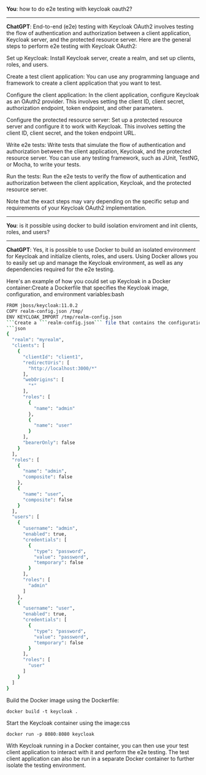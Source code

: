 **You**: how to do e2e testing with keycloak oauth2?

--------
**ChatGPT**: End-to-end (e2e) testing with Keycloak OAuth2 involves testing the flow of authentication and authorization between a client application, Keycloak server, and the protected resource server. Here are the general steps to perform e2e testing with Keycloak OAuth2:

Set up Keycloak: Install Keycloak server, create a realm, and set up clients, roles, and users.

Create a test client application: You can use any programming language and framework to create a client application that you want to test.

Configure the client application: In the client application, configure Keycloak as an OAuth2 provider. This involves setting the client ID, client secret, authorization endpoint, token endpoint, and other parameters.

Configure the protected resource server: Set up a protected resource server and configure it to work with Keycloak. This involves setting the client ID, client secret, and the token endpoint URL.

Write e2e tests: Write tests that simulate the flow of authentication and authorization between the client application, Keycloak, and the protected resource server. You can use any testing framework, such as JUnit, TestNG, or Mocha, to write your tests.

Run the tests: Run the e2e tests to verify the flow of authentication and authorization between the client application, Keycloak, and the protected resource server.

Note that the exact steps may vary depending on the specific setup and requirements of your Keycloak OAuth2 implementation.

--------
**You**: is it possible using docker to build isolation enviroment and init clients, roles, and users?

--------
**ChatGPT**: Yes, it is possible to use Docker to build an isolated environment for Keycloak and initialize clients, roles, and users. Using Docker allows you to easily set up and manage the Keycloak environment, as well as any dependencies required for the e2e testing.

Here's an example of how you could set up Keycloak in a Docker container:Create a Dockerfile that specifies the Keycloak image, configuration, and environment variables:bash
```bash
FROM jboss/keycloak:11.0.2
COPY realm-config.json /tmp/
ENV KEYCLOAK_IMPORT /tmp/realm-config.json
```Create a ```realm-config.json``` file that contains the configuration for your Keycloak realm, including clients, roles, and users:json
```json
{
  "realm": "myrealm",
  "clients": [
    {
      "clientId": "client1",
      "redirectUris": [
        "http://localhost:3000/*"
      ],
      "webOrigins": [
        "*"
      ],
      "roles": [
        {
          "name": "admin"
        },
        {
          "name": "user"
        }
      ],
      "bearerOnly": false
    }
  ],
  "roles": [
    {
      "name": "admin",
      "composite": false
    },
    {
      "name": "user",
      "composite": false
    }
  ],
  "users": [
    {
      "username": "admin",
      "enabled": true,
      "credentials": [
        {
          "type": "password",
          "value": "password",
          "temporary": false
        }
      ],
      "roles": [
        "admin"
      ]
    },
    {
      "username": "user",
      "enabled": true,
      "credentials": [
        {
          "type": "password",
          "value": "password",
          "temporary": false
        }
      ],
      "roles": [
        "user"
      ]
    }
  ]
}
```
Build the Docker image using the Dockerfile:
```
docker build -t keycloak .
```
Start the Keycloak container using the image:css
```css
docker run -p 8080:8080 keycloak
```

With Keycloak running in a Docker container, you can then use your test client application to interact with it and perform the e2e testing. The test client application can also be run in a separate Docker container to further isolate the testing environment.

